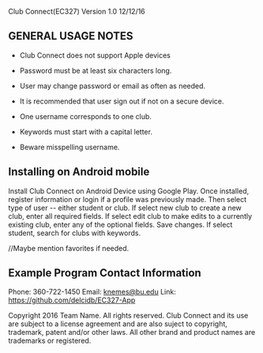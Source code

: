 Club Connect(EC327) Version 1.0 12/12/16

GENERAL USAGE NOTES
--------------------
- Club Connect does not support Apple devices

- Password must be at least six characters long.

- User may change password or email as often as needed.

- It is recommended that user sign out if not on a secure device.

- One username corresponds to one club.

- Keywords must start with a capital letter.

- Beware misspelling username.


Installing on Android mobile
-----------------------------
Install Club Connect on Android Device using Google Play. 
Once installed, register information or login if a profile was previously made.
Then select type of user -- either student or club.
If select new club to create a new club, enter all required fields. 
If select edit club to make edits to a currently existing club, enter any of the optional fields. 
Save changes.
If select student, search for clubs with keywords.

//Maybe mention favorites if needed.

Example Program Contact Information
------------------------------------
Phone: 360-722-1450
Email: knemes@bu.edu
Link: https://github.com/delcidb/EC327-App

Copyright 2016 Team Name. All rights reserved. 
Club Connect and its use are subject to a license agreement and are also suject to copyright, trademark, patent and/or other laws.
All other brand and product names are trademarks or registered.
